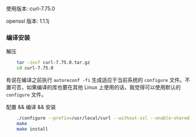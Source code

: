 

使用版本: curl-7.75.0

openssl 版本: 1.1.1j


### 编译安装

解压
```sh
    tar -zxvf curl-7.75.0.tar.gz
    cd curl-7.75.0
```

有说在编译之前执行 `autoreconf -fi` 生成适应于当前系统的 `configure` 文件。不置可否，如果编译的库也要在其他 Linux 上使用的话，我觉得可以使用默认的 `configure` 文件。

配置 && 编译 && 安装
```sh
    ./configure --prefix=/usr/local/curl --without-ssl --enable-shared
    make
    make install
```


